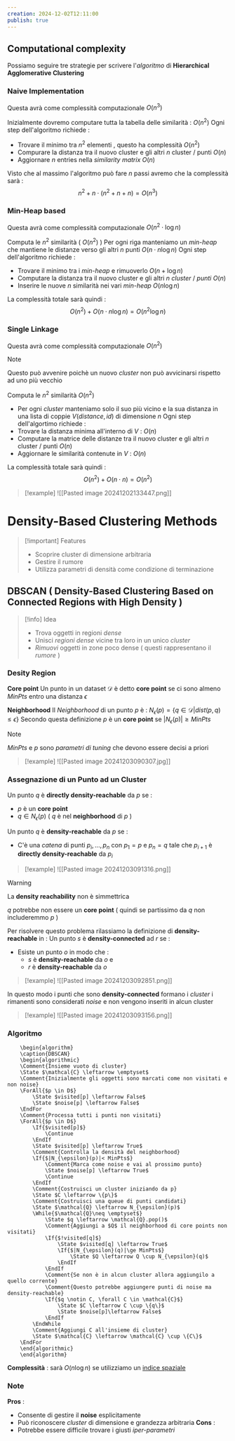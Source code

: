 ```yaml
---
creation: 2024-12-02T12:11:00
publish: true
---
```

## Computational complexity

Possiamo seguire tre strategie per scrivere l'*algoritmo* di **Hierarchical Agglomerative Clustering** 
### Naive Implementation

Questa avrà come complessità computazionale $O(n^3)$

Inizialmente dovremo computare tutta la tabella delle similarità : $O(n^2)$
Ogni step dell'algoritmo richiede : 
+ Trovare il minimo tra $n^2$ elementi , questo ha complessità $O(n^2)$
+ Compurare la distanza tra il nuovo cluster e gli altri $n$ cluster / punti $O(n)$  
+ Aggiornare $n$ entries nella *similarity matrix* $O(n)$

Visto che al massimo l'algoritmo può fare $n$ passi avremo che la complessità sarà : 
$$n^2+ n \cdot (n^2+n+n) = O(n^3)$$
### Min-Heap based

Questa avrà come complessità computazionale $O(n^2 \cdot \log n)$ 

Computa le $n^2$ similarità ( $O(n^2)$ ) 
Per ogni riga manteniamo un *min-heap* che mantiene le distanze verso gli altri $n$ punti $O(n\cdot n \log n)$
Ogni step dell'algoritmo richiede : 
+ Trovare il minimo tra i *min-heap* e rimuoverlo $O(n + \log n)$
+ Computare la distanza tra il nuovo cluster e gli altri $n$ *cluster* / *punti* $O(n)$
+ Inserire le nuove $n$ similarità nei vari *min-heap* $O(n\log n)$

La complessità totale sarà quindi : 
$$O(n^2) + O(n\cdot n \log n) = O(n^2 \log n)$$
### Single Linkage

Questa avrà come complessità computazionale $O(n^2)$
>[!note] 
Questo può avvenire poichè un nuovo *cluster* non può avvicinarsi rispetto ad uno più vecchio 

Computa le $n^2$ similarità $O(n^2)$
+ Per ogni *cluster* manteniamo solo il suo più vicino e la sua distanza in una lista di coppie $V(distance,id)$ di dimensione $n$ 
Ogni step dell'algortimo richiede : 
+ Trovare la distanza minima all'interno di $V$ : $O(n)$
+ Computare la matrice delle distanze tra il nuovo cluster e gli altri $n$ cluster / punti $O(n)$
+ Aggiornare le similarità contenute in $V$ : $O(n)$

La complessità totale sarà quindi : 
$$O(n^2) + O(n\cdot n ) = O(n^2)$$
>[!example] 
>![[Pasted image 20241202133447.png]]

# Density-Based Clustering Methods

>[!important] Features
>+ Scoprire cluster di dimensione arbitraria
>+ Gestire il rumore
>+ Utilizza parametri di densità come condizione di terminazione

## DBSCAN ( Density-Based Clustering Based on Connected Regions with High Density )

>[!info] Idea
>+ Trova oggetti in regioni *dense* 
>+ Unisci *regioni dense* vicine tra loro in un unico *cluster*
>+ *Rimuovi* oggetti in zone poco dense ( questi rappresentano il *rumore* )

### Desity Region

**Core point**
	Un punto in un dataset $\mathcal{D}$ è detto **core point** se ci sono almeno $MinPts$ entro una distanza $\epsilon$

**Neighborhood** 
	Il *Neighborhood* di un punto $p$ è : $N_{\epsilon}(p)=\{q\in \mathcal{D} | dist(p,q)\le \epsilon \}$ 
	Secondo questa definizione $p$ è un **core point** se $|N_{\epsilon}(p)|\ge MinPts$ 
>[!note] 
>$MinPts$ e $p$ sono *parametri di tuning* che devono essere decisi a priori

>[!example] 
>![[Pasted image 20241203090307.jpg]]
### Assegnazione di un Punto ad un Cluster

Un punto $q$ è **directly density-reachable** da $p$ se : 
+ $p$ è un **core point**
+ $q \in N_{\epsilon}(p)$ ( $q$ è nel **neighborhood** di $p$ )

Un punto $q$ è **density-reachable** da $p$ se :
+ C'è una *catena* di punti $p_i, \dots , p_n$ con $p_1 = p$ e $p_n= q$ tale che $p_{i+1}$ è **directly density-reachable** da $p_i$ 

>[!example] 
>![[Pasted image 20241203091316.png]]

>[!warning] 
>La **density reachability** non è simmettrica 
>
>$q$ potrebbe non essere un **core point** ( quindi se partissimo da $q$ non includeremmo $p$ )

Per risolvere questo problema rilassiamo la definizione di **density-reachable** in :
Un punto $s$ è **density-connected** ad $r$ se : 
+ Esiste un punto $o$ in modo che :
	+ $s$ è **density-reachable** da $o$ e 
	+ $r$ è **density-reachable** da $o$

>[!example] 
>![[Pasted image 20241203092851.png]]

In questo modo i punti che sono **density-connected** formano i *cluster* i rimanenti sono considerati *noise* e non vengono inseriti in alcun cluster

>[!example] 
>![[Pasted image 20241203093156.png]]

### Algoritmo

```pseudo
	\begin{algorithm}
	\caption{DBSCAN}
	\begin{algorithmic}
	\Comment{Insieme vuoto di cluster}
	\State $\mathcal{C} \leftarrow \emptyset$
	\Comment{Inizialmente gli oggetti sono marcati come non visitati e non noise}
	\ForAll{$p \in D$}
		\State $visited[p] \leftarrow False$
		\State $noise[p] \leftarrow False$
    \EndFor
    \Comment{Processa tutti i punti non visitati}
    \ForAll{$p \in D$}
	    \If{$visited[p]$}
	        \Continue
        \EndIf
        \State $visited[p] \leftarrow True$
        \Comment{Controlla la densità del neighborhood}
        \If{$|N_{\epsilon}(p)|< MinPts$}
	        \Comment{Marca come noise e vai al prossimo punto}
	        \State $noise[p] \leftarrow True$
	        \Continue
        \EndIf
        \Comment{Costruisci un cluster iniziando da p}
        \State $C \leftarrow \{p\}$
        \Comment{Costruisci una queue di punti candidati} 
        \State $\mathcal{Q} \leftarrow N_{\epsilon}(p)$
        \While{$\mathcal{Q}\neq \emptyset$}
	        \State $q \leftarrow \mathcal{Q}.pop()$
	        \Comment{Aggiungi a $Q$ il neighborhood di core points non visitati}
	        \If{$!visited[q]$}
		        \State $visited[q] \leftarrow True$
		        \If{$|N_{\epsilon}(q)|\ge MinPts$}
			        \State $Q \leftarrow Q \cup N_{\epsilon}(q)$
                \EndIf
            \EndIf
			\Comment{Se non è in alcun cluster allora aggiungilo a quello corrente}
			\Comment{Questo potrebbe aggiungere punti di noise ma density-reachable}
			\If{$q \notin C, \forall C \in \mathcal{C}$}
				\State $C \leftarrow C \cup \{q\}$
				\State $noise[p]\leftarrow False$
            \EndIf
        \EndWhile
        \Comment{Aggiungi C all'insieme di cluster}
        \State $\mathcal{C} \leftarrow \mathcal{C} \cup \{C\}$
    \EndFor
	\end{algorithmic}
	\end{algorithm}
```

**Complessità** : sarà $O(n \log n )$ se utilizziamo un [indice spaziale](https://learn.microsoft.com/en-us/sql/relational-databases/spatial/spatial-indexes-overview?view=sql-server-ver16)

### Note

**Pros** : 
+ Consente di gestire il **noise** esplicitamente
+ Può riconoscere *cluster* di dimensione e grandezza arbitraria
**Cons** : 
+ Potrebbe essere difficile trovare i giusti *iper-parametri*